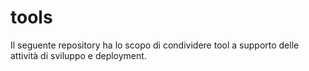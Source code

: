 # tools

Il seguente repository ha lo scopo di condividere tool a supporto delle attività di sviluppo e deployment.